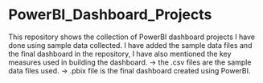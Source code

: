 # PowerBI_Dashboard_Projects
This repository shows the collection of PowerBI dashboard projects I have done using sample data collected.
I have added the sample data files and the final dashboard in the repository, I have also mentioned the key measures used in building the dashboard.
-> the .csv files are the sample data files used.
-> .pbix file is the final dashboard created using PowerBI.
